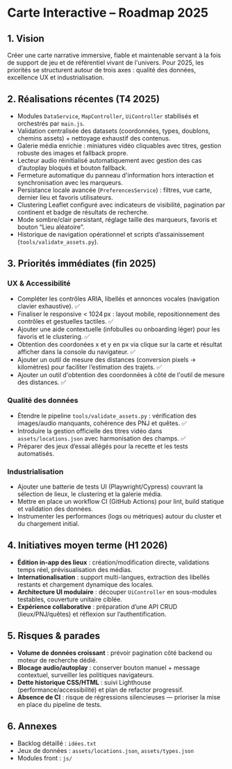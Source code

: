 ﻿# Carte Interactive – Roadmap 2025

## 1. Vision
Créer une carte narrative immersive, fiable et maintenable servant à la fois de support de jeu et de référentiel vivant de l'univers. Pour 2025, les priorités se structurent autour de trois axes : qualité des données, excellence UX et industrialisation.

## 2. Réalisations récentes (T4 2025)
- Modules `DataService`, `MapController`, `UiController` stabilisés et orchestrés par `main.js`.
- Validation centralisée des datasets (coordonnées, types, doublons, chemins assets) + nettoyage exhaustif des contenus.
- Galerie média enrichie : miniatures vidéo cliquables avec titres, gestion robuste des images et fallback propre.
- Lecteur audio réinitialisé automatiquement avec gestion des cas d’autoplay bloqués et bouton fallback.
- Fermeture automatique du panneau d'information hors interaction et synchronisation avec les marqueurs.
- Persistance locale avancée (`PreferencesService`) : filtres, vue carte, dernier lieu et favoris utilisateurs.
- Clustering Leaflet configuré avec indicateurs de visibilité, pagination par continent et badge de résultats de recherche.
- Mode sombre/clair persistant, réglage taille des marqueurs, favoris et bouton “Lieu aléatoire”.
- Historique de navigation opérationnel et scripts d’assainissement (`tools/validate_assets.py`).

## 3. Priorités immédiates (fin 2025)
### UX & Accessibilité
- Compléter les contrôles ARIA, libellés et annonces vocales (navigation clavier exhaustive). ✅
- Finaliser le responsive < 1024 px : layout mobile, repositionnement des contrôles et gestuelles tactiles. ✅
- Ajouter une aide contextuelle (infobulles ou onboarding léger) pour les favoris et le clustering. ✅
- Obtention des coordonées x et y en px via clique sur la carte et résultat afficher dans la console du navigateur. ✅
- Ajouter un outil de mesure des distances (conversion pixels → kilomètres) pour faciliter l’estimation des trajets. ✅
- Ajouter un outil d'obtention des coordonnées à côté de l'outil de mesure des distances. ✅

### Qualité des données
- Étendre le pipeline `tools/validate_assets.py` : vérification des images/audio manquants, cohérence des PNJ et quêtes. ✅
- Introduire la gestion officielle des titres vidéo dans `assets/locations.json` avec harmonisation des champs. ✅
- Préparer des jeux d’essai allégés pour la recette et les tests automatisés.

### Industrialisation
- Ajouter une batterie de tests UI (Playwright/Cypress) couvrant la sélection de lieux, le clustering et la galerie média.
- Mettre en place un workflow CI (GitHub Actions) pour lint, build statique et validation des données.
- Instrumenter les performances (logs ou métriques) autour du cluster et du chargement initial.

## 4. Initiatives moyen terme (H1 2026)
- **Édition in-app des lieux** : création/modification directe, validations temps réel, prévisualisation des médias.
- **Internationalisation** : support multi-langues, extraction des libellés restants et chargement dynamique des locales.
- **Architecture UI modulaire** : découper `UiController` en sous-modules testables, couverture unitaire ciblée.
- **Expérience collaborative** : préparation d’une API CRUD (lieux/PNJ/quêtes) et réflexion sur l’authentification.

## 5. Risques & parades
- **Volume de données croissant** : prévoir pagination côté backend ou moteur de recherche dédié.
- **Blocage audio/autoplay** : conserver bouton manuel + message contextuel, surveiller les politiques navigateurs.
- **Dette historique CSS/HTML** : suivi Lighthouse (performance/accessibilité) et plan de refactor progressif.
- **Absence de CI** : risque de régressions silencieuses — prioriser la mise en place du pipeline de tests.

## 6. Annexes
- Backlog détaillé : `idées.txt`
- Jeux de données : `assets/locations.json`, `assets/types.json`
- Modules front : `js/`
